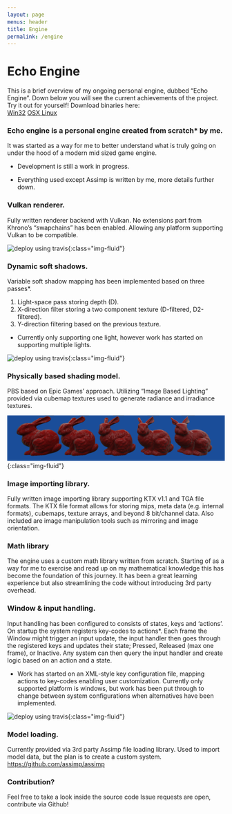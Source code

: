 ```yaml
---
layout: page
menus: header
title: Engine
permalink: /engine
---
```


# Echo Engine
This is a brief overview of my ongoing personal engine, dubbed “Echo Engine”.
Down below you will see the current achievements of the project.
Try it out for yourself!
Download binaries here:
<br>
<a class="robinBtn robinBtnDwnload" href="../download/XXX">Win32</a>
<a class="robinBtn robinBtnDwnload" href="../download/XXX">OSX  </a>
<a class="robinBtn robinBtnDwnload" href="../download/XXX">Linux</a>

### Echo engine is a personal engine created from scratch* by me.
It was started as a way for me to better understand what is truly going on
under the hood of a modern mid sized game engine.
- Development is still a work in progress.
 * Everything used except Assimp is written by me, more details further down.

### Vulkan renderer.
Fully written renderer backend with Vulkan.
No extensions part from Khrono’s “swapchains” has been enabled.
Allowing any platform supporting Vulkan to be compatible.

![deploy using travis](/assets/img/engine/VKRenderer.png){:class="img-fluid"}

### Dynamic soft shadows.
Variable soft shadow mapping has been implemented based on three passes*.
1. Light-space pass storing depth (D).
2. X-direction filter storing a two component texture (D-filtered, D2-filtered).
3. Y-direction filtering based on the previous texture.
 * Currently only supporting one light, however work has started on supporting
   multiple lights.

![deploy using travis](/assets/img/engine/Shadow.gif){:class="img-fluid"}

### Physically based shading model.
PBS based on Epic Games’ approach.
Utilizing “Image Based Lighting” provided via cubemap textures used to generate
radiance and irradiance textures.

![deploy using travis](/assets/img/engine/PBS_Model.png){:class="img-fluid"}

### Image importing library.
Fully written image importing library supporting KTX v1.1 and TGA file formats.
The KTX file format allows for storing mips, meta data (e.g. internal formats),
cubemaps, texture arrays, and beyond 8 bit/channel data. Also included are
image manipulation tools such as mirroring and image orientation.

### Math library
The engine uses a custom math library written from scratch.
Starting of as a way for me to exercise and read up on my mathematical knowledge
this has become the foundation of this journey. It has been a great learning
experience but also streamlining the code without introducing 3rd party overhead.

### Window & input handling. 
Input handling has been configured to consists of states, keys and ‘actions’.
On startup the system registers key-codes to actions*.
Each frame the Window might trigger an input update, the input handler then
goes through the registered keys and updates their state;
Pressed, Released (max one frame), or Inactive.
Any system can then query the input handler and create logic based on an action
and a state.

 * Work has started on an XML-style key configuration file, mapping actions to
   key-codes enabling user customization.
Currently only supported platform is windows, but work has been put through to
change between system configurations when alternatives have been implemented.

![deploy using travis](/assets/img/engine/WindowInput.gif){:class="img-fluid"}

### Model loading.
Currently provided via 3rd party Assimp file loading library.
Used to import model data, but the plan is to create a custom system.
https://github.com/assimp/assimp

### Contribution?
Feel free to take a look inside the source code
Issue requests are open, contribute via Github!
